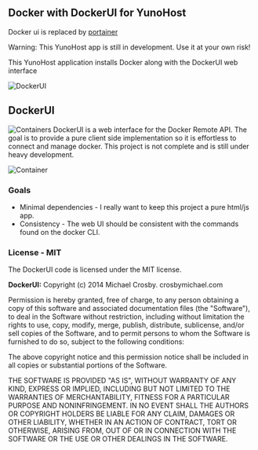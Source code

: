 Docker with DockerUI for YunoHost 
----------------------------------------

Docker ui is replaced by [portainer](https://github.com/YunoHost-Apps/portainer_ynh)



Warning: This YunoHost app is still in development. Use it at your own risk!

This YunoHost application installs Docker along with the DockerUI web interface

![DockerUI](http://techblog.bigdata-analyst.de/content/images/2014/Apr/Bildschirmfoto-2014-04-24-um-17-35-23.png)


## DockerUI

![Containers](https://github.com/crosbymichael/dockerui/blob/master/container.png?raw=true)
DockerUI is a web interface for the Docker Remote API.  The goal is to provide a pure client side implementation so it is effortless to connect and manage docker.  This project is not complete and is still under heavy development.

![Container](https://github.com/crosbymichael/dockerui/blob/master/container.png?raw=true)


### Goals
* Minimal dependencies - I really want to keep this project a pure html/js app.
* Consistency - The web UI should be consistent with the commands found on the docker CLI.

### License - MIT
The DockerUI code is licensed under the MIT license.


**DockerUI:**
Copyright (c) 2014 Michael Crosby. crosbymichael.com

Permission is hereby granted, free of charge, to any person
obtaining a copy of this software and associated documentation 
files (the "Software"), to deal in the Software without 
restriction, including without limitation the rights to use, copy, 
modify, merge, publish, distribute, sublicense, and/or sell copies 
of the Software, and to permit persons to whom the Software is 
furnished to do so, subject to the following conditions:

The above copyright notice and this permission notice shall be 
included in all copies or substantial portions of the Software.

THE SOFTWARE IS PROVIDED "AS IS", WITHOUT WARRANTY OF ANY KIND,
EXPRESS OR IMPLIED,
INCLUDING BUT NOT LIMITED TO THE WARRANTIES OF MERCHANTABILITY, 
FITNESS FOR A PARTICULAR PURPOSE AND NONINFRINGEMENT. 
IN NO EVENT SHALL THE AUTHORS OR COPYRIGHT 
HOLDERS BE LIABLE FOR ANY CLAIM, 
DAMAGES OR OTHER LIABILITY, 
WHETHER IN AN ACTION OF CONTRACT, 
TORT OR OTHERWISE, 
ARISING FROM, OUT OF OR IN CONNECTION WITH 
THE SOFTWARE OR THE USE OR OTHER DEALINGS IN THE SOFTWARE.
